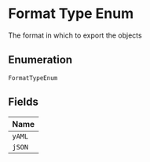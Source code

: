 
# Format Type Enum

The format in which to export the objects

## Enumeration

`FormatTypeEnum`

## Fields

| Name |
|  --- |
| `yAML` |
| `jSON` |

